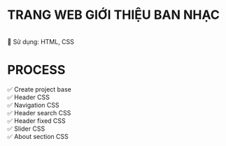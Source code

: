 # TRANG WEB GIỚI THIỆU BAN NHẠC

<BR>
🍒 Sử dụng: HTML, CSS
<br>

# PROCESS

✅ Create project base
<br>
✅ Header CSS
<br>
✅ Navigation CSS
<br>
✅ Header search CSS
<br>
✅ Header fixed CSS
<br>
✅ Slider CSS
<br>
✅ About section CSS
